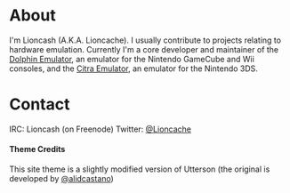 # About

I'm Lioncash (A.K.A. Lioncache). I usually contribute to projects relating to hardware emulation. Currently I'm a core developer and maintainer of the [Dolphin Emulator](https://dolphin-emu.org), an emulator for the Nintendo GameCube and Wii consoles, and the [Citra Emulator](https://citra-emu.org), an emulator for the Nintendo 3DS.

# Contact

IRC: Lioncash (on Freenode)
Twitter: [@Lioncache](https://twitter.com/Lioncache)

#### Theme Credits

This site theme is a slightly modified version of Utterson (the original is developed by [@alidcastano](https://github.com/alidcastano/Utterson))
